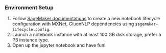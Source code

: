 ### Environment Setup
1. Follow [SageMaker documentations](https://aws.amazon.com/blogs/machine-learning/customize-your-amazon-sagemaker-notebook-instances-with-lifecycle-configurations-and-the-option-to-disable-internet-access/) to create a new notebook lifecycle configuration with MXNet, GluonNLP dependencies using `sagemaker-lifecycle.config`.
2. Launch a notebook instance with at least 100 GB disk storage, prefer a P3 instance type. 
3. Open up the jupyter notebook and have fun!
